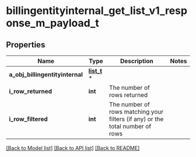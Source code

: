 # billingentityinternal_get_list_v1_response_m_payload_t

## Properties
Name | Type | Description | Notes
------------ | ------------- | ------------- | -------------
**a_obj_billingentityinternal** | [**list_t**](billingentityinternal_list_element.md) \* |  | 
**i_row_returned** | **int** | The number of rows returned | 
**i_row_filtered** | **int** | The number of rows matching your filters (if any) or the total number of rows | 

[[Back to Model list]](../README.md#documentation-for-models) [[Back to API list]](../README.md#documentation-for-api-endpoints) [[Back to README]](../README.md)


